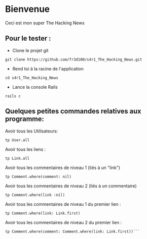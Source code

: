 # Bienvenue

Ceci est mon super The Hacking News

## Pour le tester :

* Clone le projet git
```
git clone https://github.com/fr3d100/s4r1_The_Hacking_News.git
```

* Rend toi à la racine de l'application
```
cd s4r1_The_Hacking_News
```

* Lance la console Rails 
```
rails c
```

## Quelques petites commandes relatives aux programme:

Avoir tous les Utilisateurs:
```
tp User.all
```

Avoir tous les liens :
```
tp Link.all
```

Avoir tous les commentaires de niveau 1 (liés à un "link")
```
tp Comment.where(comment: nil)
```

Avoir tous les commentaires de niveau 2 (liés à un commentaire)
```
tp Comment.where(link :nil)
```

Avoir tous les commentaires de niveau 1 du premier lien :
```
tp Comment.where(link: Link.first)
```

Avoir tous les commentaires de niveau 2 du premier lien :
```
tp Comment.where(comment: Comment.where(link: Link.first))```

